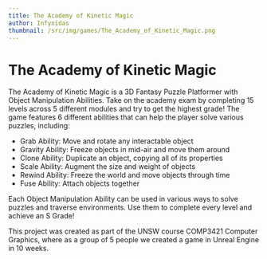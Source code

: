 ```yaml
---
title: The Academy of Kinetic Magic
author: Infynidas
thumbnail: /src/img/games/The_Academy_of_Kinetic_Magic.png
---
```


# The Academy of Kinetic Magic

The Academy of Kinetic Magic is a 3D Fantasy Puzzle Platformer with Object Manipulation Abilities. Take on the academy exam by completing 15 levels across 5 different modules and try to get the highest grade! The game features 6 different abilities that can help the player solve various puzzles, including:

- Grab Ability: Move and rotate any interactable object
- Gravity Ability: Freeze objects in mid-air and move them around
- Clone Ability: Duplicate an object, copying all of its properties
- Scale Ability: Augment the size and weight of objects
- Rewind Ability: Freeze the world and move objects through time
- Fuse Ability: Attach objects together

Each Object Manipulation Ability can be used in various ways to solve puzzles and traverse environments. Use them to complete every level and achieve an S Grade!

This project was created as part of the UNSW course COMP3421 Computer Graphics, where as a group of 5 people we created a game in Unreal Engine in 10 weeks.

<br>
